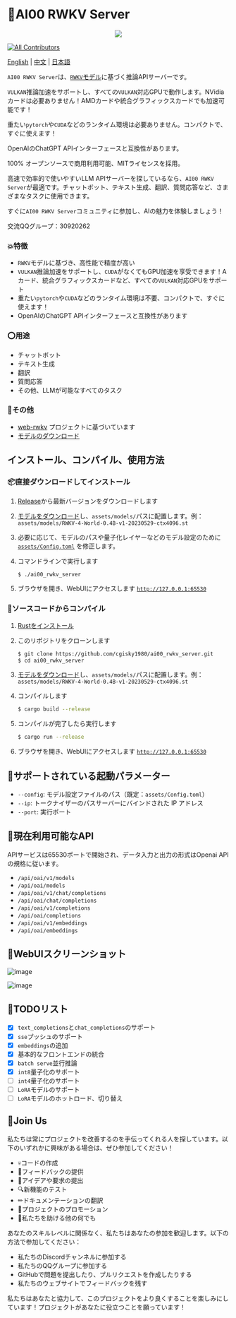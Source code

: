 # 💯AI00 RWKV Server
<p align='center'>
<image src="docs/ai00.gif" />
</p>
 
<!-- ALL-CONTRIBUTORS-BADGE:START - Do not remove or modify this section --> 
[![All Contributors](https://img.shields.io/badge/all_contributors-4-orange.svg?style=flat-square)](#contributors-) 
<!-- ALL-CONTRIBUTORS-BADGE:END -->
 
 [English](README.md) | [中文](README_zh.md)  | [日本語](README_jp.md)

`AI00 RWKV Server`は、[`RWKV`モデル](https://github.com/BlinkDL/ChatRWKV)に基づく推論APIサーバーです。

`VULKAN`推論加速をサポートし、すべての`VULKAN`対応GPUで動作します。NVidiaカードは必要ありません！AMDカードや統合グラフィックスカードでも加速可能です！

重たい`pytorch`や`CUDA`などのランタイム環境は必要ありません。コンパクトで、すぐに使えます！

OpenAIのChatGPT APIインターフェースと互換性があります。

100% オープンソースで商用利用可能、MITライセンスを採用。

高速で効率的で使いやすいLLM APIサーバーを探しているなら、`AI00 RWKV Server`が最適です。チャットボット、テキスト生成、翻訳、質問応答など、さまざまなタスクに使用できます。

すぐに`AI00 RWKV Server`コミュニティに参加し、AIの魅力を体験しましょう！

交流QQグループ：30920262

### 💥特徴

*   `RWKV`モデルに基づき、高性能で精度が高い
*   `VULKAN`推論加速をサポートし、`CUDA`がなくてもGPU加速を享受できます！Aカード、統合グラフィックスカードなど、すべての`VULKAN`対応GPUをサポート
*   重たい`pytorch`や`CUDA`などのランタイム環境は不要、コンパクトで、すぐに使えます！
*   OpenAIのChatGPT APIインターフェースと互換性があります

### ⭕用途

*   チャットボット
*   テキスト生成
*   翻訳
*   質問応答
*   その他、LLMが可能なすべてのタスク

### 👻その他

*   [web-rwkv](https://github.com/cryscan/web-rwkv) プロジェクトに基づいています
*   [モデルのダウンロード](https://huggingface.co/cgisky/RWKV-safetensors-fp16)

## インストール、コンパイル、使用方法

### 📦直接ダウンロードしてインストール

1.  [Release](https://github.com/cgisky1980/ai00_rwkv_server/releases)から最新バージョンをダウンロードします
    
2.  [モデルをダウンロード](https://huggingface.co/cgisky/RWKV-safetensors-fp16)し、`assets/models/`パスに配置します。例：`assets/models/RWKV-4-World-0.4B-v1-20230529-ctx4096.st`

3.  必要に応じて、モデルのパスや量子化レイヤーなどのモデル設定のために [`assets/Config.toml`](./assets/Config.toml) を修正します。
    
4.  コマンドラインで実行します
    
    ```bash
    $ ./ai00_rwkv_server
    ```
    
5.  ブラウザを開き、WebUIにアクセスします [`http://127.0.0.1:65530`](http://127.0.0.1:65530)
    

### 📜ソースコードからコンパイル

1.  [Rustをインストール](https://www.rust-lang.org/)
    
2.  このリポジトリをクローンします
    
    ```bash
    $ git clone https://github.com/cgisky1980/ai00_rwkv_server.git
    $ cd ai00_rwkv_server
    ```
    
3.  [モデルをダウンロード](https://huggingface.co/cgisky/RWKV-safetensors-fp16)し、`assets/models/`パスに配置します。例：`assets/models/RWKV-4-World-0.4B-v1-20230529-ctx4096.st`
    
4.  コンパイルします
    
    ```bash
    $ cargo build --release
    ```
    
5.  コンパイルが完了したら実行します
    
    ```bash
    $ cargo run --release
    ```
    
6.  ブラウザを開き、WebUIにアクセスします [`http://127.0.0.1:65530`](http://127.0.0.1:65530)
    

## 📝サポートされている起動パラメーター

*   `--config`: モデル設定ファイルのパス（既定：`assets/Config.toml`）
*   `--ip`: トークナイザーのパスサーバーにバインドされた IP アドレス
*   `--port`: 実行ポート


## 📙現在利用可能なAPI

APIサービスは65530ポートで開始され、データ入力と出力の形式はOpenai APIの規格に従います。

*   `/api/oai/v1/models`
*   `/api/oai/models`
*   `/api/oai/v1/chat/completions`
*   `/api/oai/chat/completions`
*   `/api/oai/v1/completions`
*   `/api/oai/completions`
*   `/api/oai/v1/embeddings`
*   `/api/oai/embeddings`

## 📙WebUIスクリーンショット

![image](https://github.com/cgisky1980/ai00_rwkv_server/assets/82481660/33e8da0b-5d3f-4dfc-bf35-4a8147d099bc)

![image](https://github.com/cgisky1980/ai00_rwkv_server/assets/82481660/a24d6c72-31a0-4ff7-8a61-6eb98aae46e8)

## 📝TODOリスト

*   [x] `text_completions`と`chat_completions`のサポート
*   [x] `sse`プッシュのサポート
*   [x] `embeddings`の追加
*   [x] 基本的なフロントエンドの統合
*   [x] `batch serve`並行推論
*   [x] `int8`量子化のサポート
*   [ ] `int4`量子化のサポート
*   [ ] `LoRA`モデルのサポート
*   [ ] `LoRA`モデルのホットロード、切り替え

## 👥Join Us

私たちは常にプロジェクトを改善するのを手伝ってくれる人を探しています。以下のいずれかに興味がある場合は、ぜひ参加してください！

*   💀コードの作成
*   💬フィードバックの提供
*   🔆アイデアや要求の提出
*   🔍新機能のテスト
*   ✏ドキュメンテーションの翻訳
*   📣プロジェクトのプロモーション
*   🏅私たちを助ける他の何でも

あなたのスキルレベルに関係なく、私たちはあなたの参加を歓迎します。以下の方法で参加してください：

*   私たちのDiscordチャンネルに参加する
*   私たちのQQグループに参加する
*   GitHubで問題を提出したり、プルリクエストを作成したりする
*   私たちのウェブサイトでフィードバックを残す

私たちはあなたと協力して、このプロジェクトをより良くすることを楽しみにしています！プロジェクトがあなたに役立つことを願っています！
